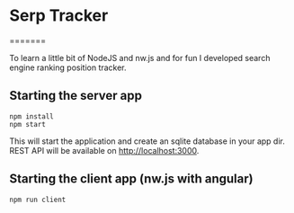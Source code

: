 # Serp Tracker
=======

To learn a little bit of NodeJS and nw.js and for fun I developed search engine ranking position tracker.

## Starting the server app

```
npm install
npm start
```

This will start the application and create an sqlite database in your app dir.
REST API will be available on [http://localhost:3000](http://localhost:3000).

## Starting the client app (nw.js with angular)

```
npm run client
```